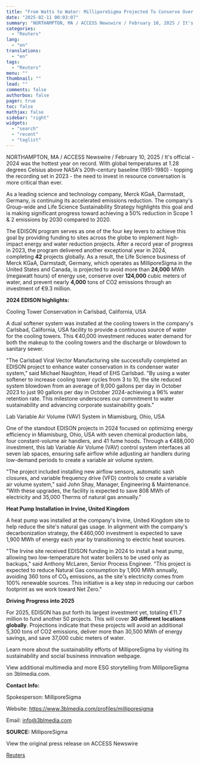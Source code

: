 ```yaml
---
title: "From Watts to Water: MilliporeSigma Projected To Conserve Over 24,000 MWh and 124,000 Cubic Meters of Water Through Energy and Water Efficiency Investments"
date: "2025-02-11 00:03:07"
summary: "NORTHAMPTON, MA / ACCESS Newswire / February 10, 2025 / It's official - 2024 was the hottest year on record. With global temperatures at 1.28 degrees Celsius above NASA's 20th-century baseline (1951-1980) - topping the recording set in 2023 - the need to invest in resource conversation is more critical..."
categories:
  - "Reuters"
lang:
  - "en"
translations:
  - "en"
tags:
  - "Reuters"
menu: ""
thumbnail: ""
lead: ""
comments: false
authorbox: false
pager: true
toc: false
mathjax: false
sidebar: "right"
widgets:
  - "search"
  - "recent"
  - "taglist"
---
```


NORTHAMPTON, MA / ACCESS Newswire / February 10, 2025 / It's official - 2024 was the hottest year on record. With global temperatures at 1.28 degrees Celsius above NASA's 20th-century baseline (1951-1980) - topping the recording set in 2023 - the need to invest in resource conversation is more critical than ever.

As a leading science and technology company, Merck KGaA, Darmstadt, Germany, is continuing its accelerated emissions reduction. The company's Group-wide and Life Science Sustainability Strategy highlights this goal and is making significant progress toward achieving a 50% reduction in Scope 1 & 2 emissions by 2030 compared to 2020.

The EDISON program serves as one of the four key levers to achieve this goal by providing funding to sites across the globe to implement high-impact energy and water reduction projects. After a record year of progress in 2023, the program delivered another exceptional year in 2024, completing **42** projects globally. As a result, the Life Science business of Merck KGaA, Darmstadt, Germany, which operates as MilliporeSigma in the United States and Canada, is projected to avoid more than **24,000** MWh (megawatt hours) of energy use, conserve over **124,000** cubic meters of water, and prevent nearly **4,000** tons of CO2 emissions through an investment of €9.3 million.

**2024 EDISON highlights:**

Cooling Tower Conservation in Carlsbad, California, USA

A dual softener system was installed at the cooling towers in the company's Carlsbad, California, USA facility to provide a continuous source of water for the cooling towers. This €40,000 investment reduces water demand for both the makeup to the cooling towers and the discharge or blowdown to sanitary sewer.

"The Carlsbad Viral Vector Manufacturing site successfully completed an EDISON project to enhance water conservation in its condenser water system," said Michael Naughton, Head of EHS Carlsbad. "By using a water softener to increase cooling tower cycles from 3 to 10, the site reduced system blowdown from an average of 9,000 gallons per day in October 2023 to just 90 gallons per day in October 2024-achieving a 96% water retention rate. This milestone underscores our commitment to water sustainability and advancing corporate sustainability goals."

Lab Variable Air Volume (VAV) System in Miamisburg, Ohio, USA

One of the standout EDISON projects in 2024 focused on optimizing energy efficiency in Miamisburg, Ohio, USA with seven chemical production labs, four constant-volume air handlers, and 41 fume hoods. Through a €488,000 investment, this lab Variable Air Volume (VAV) control system interfaces all seven lab spaces, ensuring safe airflow while adjusting air handlers during low-demand periods to create a variable air volume system.

"The project included installing new airflow sensors, automatic sash closures, and variable frequency drive (VFD) controls to create a variable air volume system," said John Shay, Manager, Engineering & Maintenance. "With these upgrades, the facility is expected to save 808 MWh of electricity and 35,000 Therms of natural gas annually."

**Heat Pump Installation in Irvine, United Kingdom**

A heat pump was installed at the company's Irvine, United Kingdom site to help reduce the site's natural gas usage. In alignment with the company's decarbonization strategy, the €460,000 investment is expected to save 1,900 MWh of energy each year by transitioning to electric heat sources.

"The Irvine site received EDISON funding in 2024 to install a heat pump, allowing two low-temperature hot water boilers to be used only as backups," said Anthony McLaren, Senior Process Engineer. "This project is expected to reduce Natural Gas consumption by 1,900 MWh annually, avoiding 360 tons of CO₂ emissions, as the site's electricity comes from 100% renewable sources. This initiative is a key step in reducing our carbon footprint as we work toward Net Zero."

**Driving Progress into 2025**

For 2025, EDISON has put forth its largest investment yet, totaling €11.7 million to fund another 50 projects. This will cover **30 different locations globally**. Projections indicate that these projects will avoid an additional 5,300 tons of CO2 emissions, deliver more than 30,500 MWh of energy savings, and save 37,000 cubic meters of water.

Learn more about the sustainability efforts of MilliporeSigma by visiting its sustainability and social business innovation webpage.

View additional multimedia and more ESG storytelling from MilliporeSigma on 3blmedia.com.

**Contact Info:**

Spokesperson: MilliporeSigma

Website: https://www.3blmedia.com/profiles/milliporesigma

Email: info@3blmedia.com

**SOURCE:** MilliporeSigma

View the original press release on ACCESS Newswire

[Reuters](https://www.tradingview.com/news/reuters.com,2025-02-10:newsml_ACSYMn2ba:0/)
